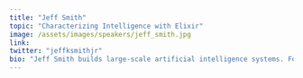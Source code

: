 ```yaml
---
title: "Jeff Smith"
topic: "Characterizing Intelligence with Elixir"
image: /assets/images/speakers/jeff_smith.jpg
link:
twitter: "jeffksmithjr"
bio: "Jeff Smith builds large-scale artificial intelligence systems. For the past decade, he has been working on data science applications at various startups in New York, San Francisco, and Hong Kong. Now, he leads the data engineering team behind Amy, the artificial intelligence who schedules meetings at x.ai. He is a frequent speaker, blogger, and the author of Reactive Machine Learning Systems, an upcoming book on how to build real world machine learning systems using functional programming, the actor model, and cartoon animals."
---
```


